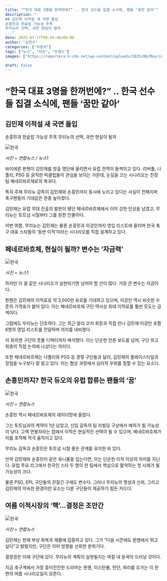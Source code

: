 ```yaml
---
title: "“한국 대표 3명을 한꺼번에?” .. 한국 선수들 집결 소식에, 팬들 ‘꿈만 같아’"
description: "
## 김민재 이적설 새 국면 돌입
손흥민과 한솥밥 가능성 주목
무리뉴의 선택, 과연 현실이 될까
..."
date: 2025-07-17T00:34:48+09:00
author: "김한수"
categories: ["자동차"]
tags: ["뉴스", "이슈", "트렌드"]
images: ["https://reportera.b-cdn.net/wp-content/uploads/2025/06/Mourinhos-plan-to-recruit-Korean-players-1024x576.jpg"]

draft: false
---
```


# “한국 대표 3명을 한꺼번에?” .. 한국 선수들 집결 소식에, 팬들 ‘꿈만 같아’


## 김민재 이적설 새 국면 돌입
손흥민과 한솥밥 가능성 주목
무리뉴의 선택, 과연 현실이 될까


![한국](https://reportera.b-cdn.net/wp-content/uploads/2025/06/Mourinhos-plan-to-recruit-Korean-players-1024x576.jpg)

*사진 = 연합뉴스 / 뉴스1*

바이에른 뮌헨이 김민재를 방출 명단에 올리면서 유럽 전역이 들썩이고 있다. 리버풀, 나폴리, PSG 등 굵직한 빅클럽들이 관심을 보이는 가운데, 눈길을 끄는 시나리오는 친정팀 페네르바흐체로의 복귀다.

특히 주제 무리뉴 감독이 김민재와 손흥민까지 동시에 노리고 있다는 사실이 전해지며 축구팬들의 기대감은 한층 높아졌다.

김민재는 유럽 무대 진출의 발판이 됐던 페네르바흐체에서 이미 강한 인상을 남겼고, 무리뉴는 토트넘 시절부터 그를 원한 인물이다.

이번 여름, 무리뉴는 김민재는 물론 손흥민과 이강인까지 영입 리스트에 올리며 한국 축구 대표 스타들의 ‘동반 이적’이라는 시나리오를 직접 설계하고 있다.


## 페네르바흐체, 현실이 될까? 변수는 ‘자금력’


![한국](https://reportera.b-cdn.net/wp-content/uploads/2025/06/김민재-이강인-2-1024x783.jpg)

*사진 = 뉴스1*

하지만 이 꿈 같은 시나리오가 실현되기엔 넘어야 할 산이 많다. 가장 큰 변수는 자금이다.

뮌헨은 김민재의 이적료로 약 3,500만 유로를 기대하고 있으며, 이강인 역시 비슷한 수준의 가격표가 붙어 있다. 이는 페네르바흐체 구단 역사상 최대 이적료를 훨씬 웃도는 금액이다.

그럼에도 무리뉴는 단호하다. 그는 최근 알리 코치 회장과 직접 만나 김민재·이강인 포함 6명의 영입 리스트를 전달하며 의지를 내비쳤다.

이 회의엔 구단의 풋볼 디렉터까지 배석했다. 이는 단순한 언론 보도를 넘어, 구단 최고위층이 직접 논의에 나섰다는 의미다.

또한 페네르바흐체는 나폴리와 PSG 등 경쟁 구단들과 달리, 김민재의 플레이스타일과 장점을 누구보다 잘 알고 있다. 이는 협상 과정에서 심리적 우위를 점할 수 있는 요소다.


## 손흥민까지? 한국 듀오의 유럽 합류는 팬들의 ‘꿈’


![한국](https://reportera.b-cdn.net/wp-content/uploads/2025/06/손흥민-무리뉴-3-1024x653.jpg)

*사진 = 연합뉴스*

손흥민 역시 페네르바흐체의 레이더망에 올랐다.

그는 토트넘과의 계약이 1년 남았고, 신임 감독의 팀 리빌딩 구상에서 예외가 될 가능성이 낮다. 고액 연봉자라는 점에서 이적은 현실적인 선택이 될 수 있으며, 페네르바흐체가 이를 포착해 적극 움직이고 있다.

무리뉴 감독과 손흥민은 토트넘 시절 좋은 관계를 유지한 바 있다.

만약 김민재와 손흥민이 같은 유니폼을 입는다면, 이는 단순한 이적 이상의 의미를 지닌다. 유럽 주요 리그에서 한국인 스타 두 명이 한 팀에서 핵심으로 활약하는 첫 사례가 될 가능성이 크다.

물론 PSG, EPL 구단들의 끈질긴 구애도 변수다. 그러나 무리뉴의 명성과 신뢰, 그리고 김민재의 익숙한 환경이란 요소는 다른 구단들이 제공하기 힘든 카드다.


## 여름 이적시장의 ‘핵’…결정은 조만간


![한국](https://reportera.b-cdn.net/wp-content/uploads/2025/06/무리뉴-4-1024x648.jpg)

*사진 = 연합뉴스*

김민재는 현재 부상 회복과 재활에 집중하고 있다. 그가 “다음 시즌에도 뮌헨에서 뛰고 싶다”고 밝혔지만, 구단은 이미 방향을 선회한 분위기다.

결정권은 이제 구단에 있다. 무리뉴의 계획이 실현될지는 며칠 내 윤곽이 드러날 것이다.

지금 축구계에서 가장 흥미진진한 드라마는 뮌헨, 이스탄불, 런던, 파리를 오가는 이 한 편의 여름 시나리오일지 모른다.
